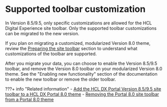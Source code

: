 # Supported toolbar customization

In Version 8.5/9.5, only specific customizations are allowed for the HCL Digital Experience site toolbar. Only the supported toolbar customizations can be migrated to the new version.

If you plan on migrating a customized, modularized Version 8.0 theme, review the [Preparing the site toolbar](../../../../../build_sites/create_sites/site_prep_content_author/prep_site_toolbar/index.md) section to understand what customizations of the toolbar are supported.

After you migrate your data, you can choose to enable the Version 8.5/9.5 toolbar, and remove the Version 8.0 toolbar on your modularized Version 8.0 theme. See the "Enabling new functionality" section of the documentation to enable the new toolbar or remove the older toolbar.


???+ info "Related information" 
    -   [Add the HCL DX Portal Version 8.5/9.5 site toolbar to a HCL DX Portal 8.0 theme](../../../../../deploy_dx/manage/migrate/next_steps/enable_func_migrated_portal/enable_func_migrated_themes/add_85_toolbar/index.md)
    -   [Removing the Portal 8.0 site toolbar from a Portal 8.0 theme](../../../../../deploy_dx/manage/migrate/next_steps/enable_func_migrated_portal/enable_func_migrated_themes/themeopt_cust_toolbar_remove.md)

